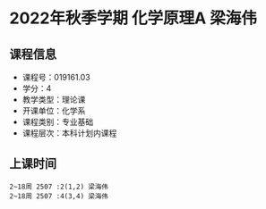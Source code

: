 # 2022年秋季学期 化学原理A 梁海伟






## 课程信息

- 课程号：019161.03
- 学分：4
- 教学类型：理论课
- 开课单位：化学系
- 课程类别：专业基础
- 课程层次：本科计划内课程

## 上课时间

```
2~18周 2507 :2(1,2) 梁海伟
2~18周 2507 :4(3,4) 梁海伟
```

